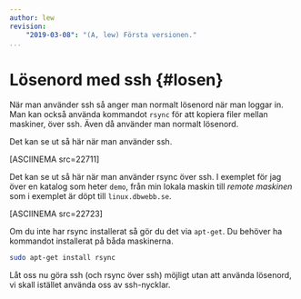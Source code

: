 ```yaml
---
author: lew
revision:
    "2019-03-08": "(A, lew) Första versionen."
...
```

Lösenord med ssh {#losen}
=======================

När man använder ssh så anger man normalt lösenord när man loggar in. Man kan också använda kommandot `rsync` för att kopiera filer mellan maskiner, över ssh. Även då använder man normalt lösenord.

Det kan se ut så här när man använder ssh.

[ASCIINEMA src=22711]

Det kan se ut så här när man använder rsync över ssh. I exemplet för jag över en katalog som heter `demo`, från min lokala maskin till *remote maskinen* som i exemplet är döpt till `linux.dbwebb.se`.

[ASCIINEMA src=22723]

Om du inte har rsync installerat så gör du det via `apt-get`. Du behöver ha kommandot installerat på båda maskinerna.

```bash
sudo apt-get install rsync
```

Låt oss nu göra ssh (och rsync över ssh) möjligt utan att använda lösenord, vi skall istället använda oss av ssh-nycklar.
